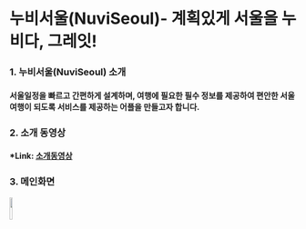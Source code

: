 # 누비서울(NuviSeoul)- 계획있게 서울을 누비다, 그레잇!

### 1. 누비서울(NuviSeoul) 소개
#### 서울일정을 빠르고 간편하게 설계하며, 여행에 필요한 필수 정보를 제공하여 편안한 서울 여행이 되도록 서비스를 제공하는 어플을 만들고자 합니다.   

### 2. 소개 동영상 
#### *Link: [소개동영상](https://google.com )

### 3. 메인화면
<img width="10%" height="10%" src="/ReadMe.Image/main.jpg"></img>
